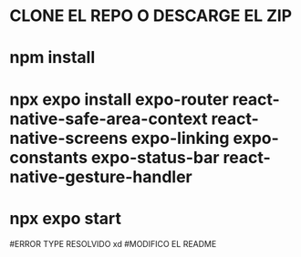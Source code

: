 # CLONE EL REPO O DESCARGE EL ZIP

# npm install

# npx expo install expo-router react-native-safe-area-context react-native-screens expo-linking expo-constants expo-status-bar react-native-gesture-handler

# npx expo start

#ERROR TYPE RESOLVIDO xd
#MODIFICO EL README
